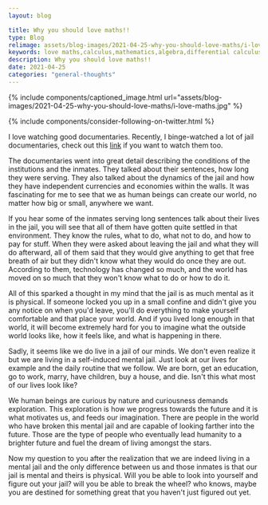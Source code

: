 ```yaml
---
layout: blog

title: Why you should love maths!!
type: Blog
relimage: assets/blog-images/2021-04-25-why-you-should-love-maths/i-love-maths.jpg
keywords: love maths,calculus,mathematics,algebra,differential calculus,nature
description: Why you should love maths!!
date: 2021-04-25
categories: "general-thoughts"
---
```


{% include components/captioned_image.html url="assets/blog-images/2021-04-25-why-you-should-love-maths/i-love-maths.jpg" %}

{% include components/consider-following-on-twitter.html %}

I love watching good documentaries. Recently, I binge-watched a lot of jail documentaries, check out this <a target="_blank" href="https://www.youtube.com/watch?v=A8slYgeqGLw">link</a> if you want to watch them too.

The documentaries went into great detail describing the conditions of the institutions and the inmates. They talked about their sentences, how long they were serving. They also talked about the dynamics of the jail and how they have independent currencies and economies within the walls. It was fascinating for me to see that we as human beings can create our world, no matter how big or small, anywhere we want.

If you hear some of the inmates serving long sentences talk about their lives in the jail, you will see that all of them have gotten quite settled in that environment. They know the rules, what to do, what not to do, and how to pay for stuff. When they were asked about leaving the jail and what they will do afterward, all of them said that they would give anything to get that free breath of air but they didn't know what they would do once they are out. According to them, technology has changed so much, and the world has moved on so much that they won't know what to do or how to do it.

All of this sparked a thought in my mind that the jail is as much mental as it is physical. If someone locked you up in a small confine and didn't give you any notice on when you'd leave, you'll do everything to make yourself comfortable and that place your world. And if you lived long enough in that world, it will become extremely hard for you to imagine what the outside world looks like, how it feels like, and what is happening in there. 

Sadly, it seems like we do live in a jail of our minds. We don't even realize it but we are living in a self-induced mental jail. Just look at our lives for example and the daily routine that we follow. We are born, get an education, go to work, marry, have children, buy a house, and die. Isn't this what most of our lives look like?

We human beings are curious by nature and curiousness demands exploration. This exploration is how we progress towards the future and it is what motivates us, and feeds our imagination. There are people in the world who have broken this mental jail and are capable of looking farther into the future. Those are the type of people who eventually lead humanity to a brighter future and fuel the dream of living amongst the stars. 

Now my question to you after the realization that we are indeed living in a mental jail and the only difference between us and those inmates is that our jail is mental and theirs is physical. Will you be able to look into yourself and figure out your jail? will you be able to break the wheel? who knows, maybe you are destined for something great that you haven't just figured out yet.